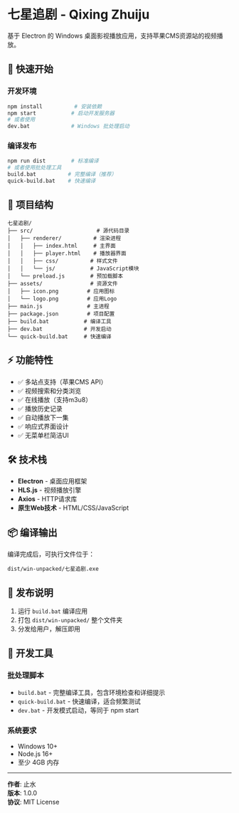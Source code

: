 # 七星追剧 - Qixing Zhuiju

基于 Electron 的 Windows 桌面影视播放应用，支持苹果CMS资源站的视频播放。

## 🚀 快速开始

### 开发环境

```bash
npm install          # 安装依赖
npm start           # 启动开发服务器
# 或者使用
dev.bat             # Windows 批处理启动
```

### 编译发布

```bash
npm run dist        # 标准编译
# 或者使用批处理工具
build.bat          # 完整编译（推荐）
quick-build.bat    # 快速编译
```

## 📁 项目结构

```text
七星追剧/
├── src/                    # 源代码目录
│   ├── renderer/          # 渲染进程
│   │   ├── index.html     # 主界面
│   │   ├── player.html    # 播放器界面
│   │   ├── css/          # 样式文件
│   │   └── js/           # JavaScript模块
│   └── preload.js        # 预加载脚本
├── assets/               # 资源文件
│   ├── icon.png         # 应用图标
│   └── logo.png         # 应用Logo
├── main.js              # 主进程
├── package.json         # 项目配置
├── build.bat           # 编译工具
├── dev.bat             # 开发启动
└── quick-build.bat     # 快速编译
```

## ⚡ 功能特性

- ✅ 多站点支持（苹果CMS API）
- ✅ 视频搜索和分类浏览  
- ✅ 在线播放（支持m3u8）
- ✅ 播放历史记录
- ✅ 自动播放下一集
- ✅ 响应式界面设计
- ✅ 无菜单栏简洁UI

## 🛠️ 技术栈

- **Electron** - 桌面应用框架
- **HLS.js** - 视频播放引擎
- **Axios** - HTTP请求库
- **原生Web技术** - HTML/CSS/JavaScript

## 📦 编译输出

编译完成后，可执行文件位于：

```text
dist/win-unpacked/七星追剧.exe
```

## 🎯 发布说明

1. 运行 `build.bat` 编译应用
2. 打包 `dist/win-unpacked/` 整个文件夹
3. 分发给用户，解压即用

## 🔧 开发工具

### 批处理脚本

- `build.bat` - 完整编译工具，包含环境检查和详细提示
- `quick-build.bat` - 快速编译，适合频繁测试
- `dev.bat` - 开发模式启动，等同于 npm start

### 系统要求

- Windows 10+
- Node.js 16+
- 至少 4GB 内存

---

**作者**: 止水  
**版本**: 1.0.0  
**协议**: MIT License
